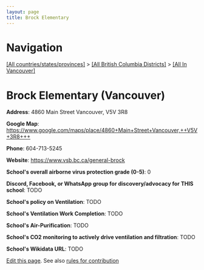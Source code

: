 ```yaml
---
layout: page
title: Brock Elementary
---
```

# Navigation

[[All countries/states/provinces]](../../..) > [[All British Columbia Districts]](../..) > [[All In Vancouver]](..)

# Brock Elementary (Vancouver)

**Address**: 4860 Main Street Vancouver,  V5V 3R8

**Google Map**: <https://www.google.com/maps/place/4860+Main+Street+Vancouver,++V5V+3R8+++>

**Phone**: 604-713-5245

**Website**: <https://www.vsb.bc.ca/general-brock>

**School's overall airborne virus protection grade (0-5)**: 0

**Discord, Facebook, or WhatsApp group for discovery/advocacy for THIS school**: TODO

**School's policy on Ventilation**: TODO

**School's Ventilation Work Completion**: TODO

**School's Air-Purification**: TODO

**School's CO2 monitoring to actively drive ventilation and filtration**: TODO

**School's Wikidata URL**: TODO


[Edit this page](https://github.com/ventilate-schools/BC/edit/main/././Vancouver/Brock_Elementary.md). See also [rules for contribution](../../../contribution-rules/)